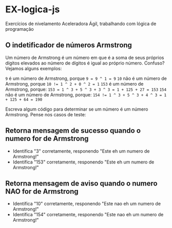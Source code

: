 # EX-logica-js
Exercícios de nivelamento Aceleradora Ágil, trabalhando com lógica de programação 

## O indetificador de números Armstrong

Um número de Armstrong é um número em que é a soma de seus próprios dígitos elevados ao número de dígitos é igual ao
próprio número. Confuso? Vejamos alguns exemplos:

`9` é um número de Armstrong, porque `9 = 9 ^ 1 = 9`
`10` não é um número de Armstrong, porque `10 != 1 ^ 2 + 0 ^ 2 = 1`
`153` é um número de Armstrong, porque: `153 = 1 ^ 3 + 5 ^ 3 + 3 ^ 3 = 1 + 125 + 27 = 153`
`154` não é um número de Armstrong, porque: `154 != 1 ^ 3 + 5 ^ 3 + 4 ^ 3 = 1 + 125 + 64 = 190`

Escreva algum código para determinar se um número é um número Armstrong. Pense nos casos de teste:

## Retorna mensagem de sucesso quando o numero for de Armstrong

* Identifica "3" corretamente, responendo "Este eh um numero de Armstrong!"
* Identifica "153" corretamente, responendo "Este eh um numero de Armstrong!"

## Retorna mensagem de aviso quando o numero NAO for de Armstrong

* Identifica "10" corretamente, responendo "Este nao eh um numero de Armstrong!"
* Identifica "154" corretamente, responendo "Este nao eh um numero de Armstrong!"

